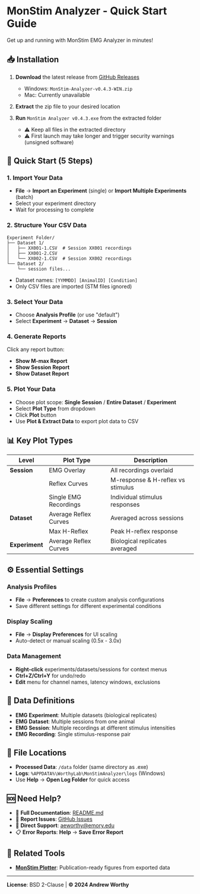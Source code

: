 # MonStim Analyzer - Quick Start Guide

Get up and running with MonStim EMG Analyzer in minutes!

## 📥 Installation

1. **Download** the latest release from [GitHub Releases](https://github.com/AEWorthy/MonStim-Analyzer/releases)
   - Windows: `MonStim-Analyzer-v0.4.3-WIN.zip`
   - Mac: Currently unavailable

2. **Extract** the zip file to your desired location

3. **Run** `MonStim Analyzer v0.4.3.exe` from the extracted folder
   - ⚠️ Keep all files in the extracted directory
   - ⚠️ First launch may take longer and trigger security warnings (unsigned software)

## 🚀 Quick Start (5 Steps)

### 1. Import Your Data
- **File** → **Import an Experiment** (single) or **Import Multiple Experiments** (batch)
- Select your experiment directory
- Wait for processing to complete

### 2. Structure Your CSV Data
```
Experiment Folder/
├── Dataset 1/
│   ├── XX001-1.CSV  # Session XX001 recordings
│   ├── XX001-2.CSV
│   └── XX002-1.CSV  # Session XX002 recordings
└── Dataset 2/
    └── session files...
```
- Dataset names: `[YYMMDD] [AnimalID] [Condition]`
- Only CSV files are imported (STM files ignored)

### 3. Select Your Data
- Choose **Analysis Profile** (or use "default")
- Select **Experiment** → **Dataset** → **Session**

### 4. Generate Reports
Click any report button:
- **Show M-max Report**
- **Show Session Report** 
- **Show Dataset Report**

### 5. Plot Your Data
- Choose plot scope: **Single Session** / **Entire Dataset** / **Experiment**
- Select **Plot Type** from dropdown
- Click **Plot** button
- Use **Plot & Extract Data** to export plot data to CSV

## 📊 Key Plot Types

| Level | Plot Type | Description |
|-------|-----------|-------------|
| **Session** | EMG Overlay | All recordings overlaid |
| | Reflex Curves | M-response & H-reflex vs stimulus |
| | Single EMG Recordings | Individual stimulus responses |
| **Dataset** | Average Reflex Curves | Averaged across sessions |
| | Max H-Reflex | Peak H-reflex response |
| **Experiment** | Average Reflex Curves | Biological replicates averaged |

## ⚙️ Essential Settings

### Analysis Profiles
- **File** → **Preferences** to create custom analysis configurations
- Save different settings for different experimental conditions

### Display Scaling
- **File** → **Display Preferences** for UI scaling
- Auto-detect or manual scaling (0.5x - 3.0x)

### Data Management
- **Right-click** experiments/datasets/sessions for context menus
- **Ctrl+Z/Ctrl+Y** for undo/redo
- **Edit** menu for channel names, latency windows, exclusions

## 🔧 Data Definitions

- **EMG Experiment**: Multiple datasets (biological replicates)
- **EMG Dataset**: Multiple sessions from one animal
- **EMG Session**: Multiple recordings at different stimulus intensities
- **EMG Recording**: Single stimulus-response pair

## 📁 File Locations

- **Processed Data**: `/data` folder (same directory as .exe)
- **Logs**: `%APPDATA%\WorthyLab\MonStimAnalyzer\logs` (Windows)
- Use **Help** → **Open Log Folder** for quick access

## 🆘 Need Help?

- 📖 **Full Documentation**: [README.md](README.md)
- 🐛 **Report Issues**: [GitHub Issues](https://github.com/AEWorthy/MonStim-Analyzer/issues)
- 📧 **Direct Support**: aeworthy@emory.edu
- 📋 **Error Reports**: **Help** → **Save Error Report**

## 🔗 Related Tools

- **[MonStim Plotter](https://github.com/AEWorthy/MonStim-Plotter/)**: Publication-ready figures from exported data

---

**License**: BSD 2-Clause | **© 2024 Andrew Worthy**
